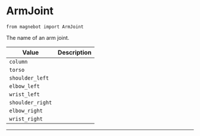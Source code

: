 # ArmJoint

`from magnebot import ArmJoint`

The name of an arm joint.

| Value | Description |
| --- | --- |
| `column` |  |
| `torso` |  |
| `shoulder_left` |  |
| `elbow_left` |  |
| `wrist_left` |  |
| `shoulder_right` |  |
| `elbow_right` |  |
| `wrist_right` |  |

***

